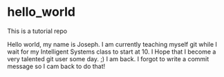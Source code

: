 # hello_world
This is a tutorial repo

Hello world, my name is Joseph. I am currently teaching myself git while I wait for my Intelligent Systems class to start at 10. I Hope that I become a very talented git user some day. ;) I am back. I forgot to write a commit message so I cam back to do that!
